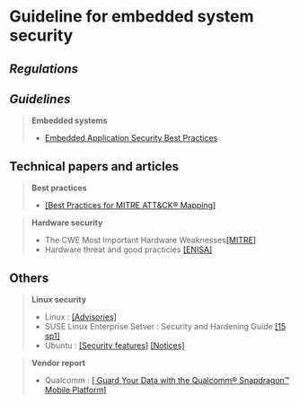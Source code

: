 # Guideline for embedded system security
## ***Regulations***


## ***Guidelines***
> **Embedded systems**
> - [Embedded Application Security Best Practices](https://scriptingxss.gitbook.io/embedded-appsec-best-practices/)


## Technical papers and articles
> **Best practices**
> - [[Best Practices for MITRE ATT&CK® Mapping]](https://www.cisa.gov/sites/default/files/publications/Best%20Practices%20for%20MITRE%20ATTCK%20Mapping.pdf)

> **Hardware security**
> - The CWE Most Important Hardware Weaknesses[[MITRE]](https://cwe.mitre.org/scoring/lists/2021_CWE_MIHW.html)
> - Hardware threat and good practicies [[ENISA]](https://www.enisa.europa.eu/publications/hardware-threat-landscape/@@download/fullReport "Hardware Threat Landscape and Good Practice Guide")

## Others
> **Linux security**
> - Linux : [[Advisories]](https://linuxsecurity.com/advisories#)
> - SUSE Linux Enterprise Setver : Security and Hardening Guide [[15 sp1]](https://documentation.suse.com/sles/15-SP1/pdf/book-security_color_en.pdf)
> - Ubuntu : [[Security features]](https://wiki.ubuntu.com/Security/Features?_ga=2.247209476.1673588214.1676941912-1818781704.1676941912) [[Notices]](https://ubuntu.com/security/notices)

> **Vendor report**
> - Qualcomm : [[
Guard Your Data with the Qualcomm® Snapdragon™ Mobile Platform]](https://www.qualcomm.com/content/dam/qcomm-martech/dm-assets/documents/guard_your_data_with_the_qualcomm_snapdragon_mobile_platform2.pdf)

